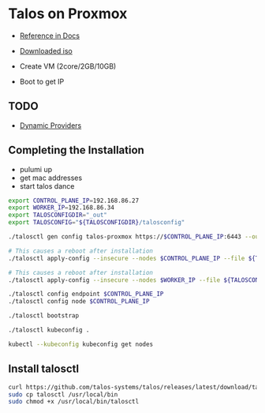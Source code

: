 # Talos on Proxmox

- [Reference in Docs](https://www.talos.dev/docs/v0.11/virtualized-platforms/proxmox/)

- [Downloaded iso](https://github.com/talos-systems/talos/releases/tag/v0.11.5)
- Create VM (2core/2GB/10GB)
- Boot to get IP

## TODO

- [Dynamic Providers](https://www.pulumi.com/blog/dynamic-providers/)
## Completing the Installation

- pulumi up
- get mac addresses
- start talos dance

```bash
export CONTROL_PLANE_IP=192.168.86.27
export WORKER_IP=192.168.86.34
export TALOSCONFIGDIR="_out"
export TALOSCONFIG="${TALOSCONFIGDIR}/talosconfig"

./talosctl gen config talos-proxmox https://$CONTROL_PLANE_IP:6443 --output-dir ${TALOSCONFIGDIR}

# This causes a reboot after installation
./talosctl apply-config --insecure --nodes $CONTROL_PLANE_IP --file ${TALOSCONFIGDIR}/controlplane.yaml

# This causes a reboot after installation
./talosctl apply-config --insecure --nodes $WORKER_IP --file ${TALOSCONFIGDIR}/join.yaml

./talosctl config endpoint $CONTROL_PLANE_IP
./talosctl config node $CONTROL_PLANE_IP

./talosctl bootstrap

./talosctl kubeconfig .

kubectl --kubeconfig kubeconfig get nodes

```

## Install talosctl

```bash
curl https://github.com/talos-systems/talos/releases/latest/download/talosctl-darwin-amd64 -L -o talosctl
sudo cp talosctl /usr/local/bin
sudo chmod +x /usr/local/bin/talosctl
```
